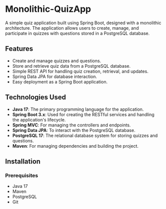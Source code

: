 # Monolithic-QuizApp

A simple quiz application built using Spring Boot, designed with a monolithic architecture. The application allows users to create, manage, and participate in quizzes with questions stored in a PostgreSQL database. 

## Features

- Create and manage quizzes and questions.
- Store and retrieve quiz data from a PostgreSQL database.
- Simple REST API for handling quiz creation, retrieval, and updates.
- Spring Data JPA for database interaction.
- Easy deployment as a Spring Boot application.

## Technologies Used

- **Java 17**: The primary programming language for the application.
- **Spring Boot 3.x**: Used for creating the RESTful services and handling the application's lifecycle.
- **Spring MVC**: For managing the controllers and endpoints.
- **Spring Data JPA**: To interact with the PostgreSQL database.
- **PostgreSQL 17**: The relational database system for storing quizzes and questions.
- **Maven**: For managing dependencies and building the project.

## Installation

### Prerequisites

- Java 17
- Maven
- PostgreSQL
- Git
